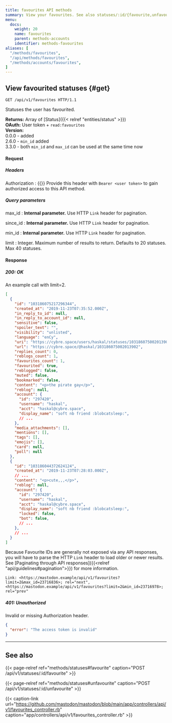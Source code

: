 ```yaml
---
title: favourites API methods
summary: View your favourites. See also statuses/:id/{favourite,unfavourite}
menu:
  docs:
    weight: 20
    name: favourites
    parent: methods-accounts
    identifier: methods-favourites
aliases: [
  "/methods/favourites",
  "/api/methods/favourites",
  "/methods/accounts/favourites",
]
---
```


<style>
#TableOfContents ul ul ul {display: none}
</style>

## View favourited statuses {#get}

```http
GET /api/v1/favourites HTTP/1.1
```

Statuses the user has favourited.

**Returns:** Array of [Status]({{< relref "entities/status" >}})\
**OAuth:** User token + `read:favourites`\
**Version:**\
0.0.0 - added\
2.6.0 - `min_id` added\
3.3.0 - both `min_id` and `max_id` can be used at the same time now

#### Request
##### Headers

Authorization
: {{<required>}} Provide this header with `Bearer <user token>` to gain authorized access to this API method.

##### Query parameters

max_id 
: **Internal parameter.** Use HTTP `Link` header for pagination.

since_id
: **Internal parameter.** Use HTTP `Link` header for pagination.

min_id
: **Internal parameter.** Use HTTP `Link` header for pagination.

limit
: Integer. Maximum number of results to return. Defaults to 20 statuses. Max 40 statuses.

#### Response
##### 200: OK

An example call with limit=2.

```json
[
  {
    "id": "103186075217296344",
    "created_at": "2019-11-23T07:35:52.000Z",
    "in_reply_to_id": null,
    "in_reply_to_account_id": null,
    "sensitive": false,
    "spoiler_text": "",
    "visibility": "unlisted",
    "language": "enCy",
    "uri": "https://cybre.space/users/haskal/statuses/103186075002013902",
    "url": "https://cybre.space/@haskal/103186075002013902",
    "replies_count": 0,
    "reblogs_count": 1,
    "favourites_count": 1,
    "favourited": true,
    "reblogged": false,
    "muted": false,
    "bookmarked": false,
    "content": "<p>the pirate gay</p>",
    "reblog": null,
    "account": {
      "id": "297420",
      "username": "haskal",
      "acct": "haskal@cybre.space",
      "display_name": "soft nb friend :blobcatsleep:",
      // ...
    },
    "media_attachments": [],
    "mentions": [],
    "tags": [],
    "emojis": [],
    "card": null,
    "poll": null
  },
  {
    "id": "103186044372624124",
    "created_at": "2019-11-23T07:28:03.000Z",
    // ...
    "content": "<p>cute,,,</p>",
    "reblog": null,
    "account": {
      "id": "297420",
      "username": "haskal",
      "acct": "haskal@cybre.space",
      "display_name": "soft nb friend :blobcatsleep:",
      "locked": false,
      "bot": false,
      // ...
    },
    // ...
  }
]
```

Because Favourite IDs are generally not exposed via any API responses, you will have to parse the HTTP `Link` header to load older or newer results. See [Paginating through API responses]({{<relref "api/guidelines#pagination">}}) for more information.

```http
Link: <https://mastodon.example/api/v1/favourites?limit=2&max_id=23716836>; rel="next", <https://mastodon.example/api/v1/favourites?limit=2&min_id=23716978>; rel="prev"
```

##### 401: Unauthorized

Invalid or missing Authorization header.

```json
{
  "error": "The access token is invalid"
}
```

---

## See also

{{< page-relref ref="methods/statuses#favourite" caption="POST /api/v1/statuses/:id/favourite" >}}

{{< page-relref ref="methods/statuses#unfavourite" caption="POST /api/v1/statuses/:id/unfavourite" >}}

{{< caption-link url="https://github.com/mastodon/mastodon/blob/main/app/controllers/api/v1/favourites_controller.rb" caption="app/controllers/api/v1/favourites_controller.rb" >}}